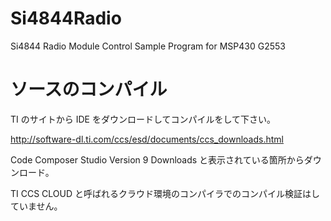 # Si4844Radio
Si4844 Radio Module Control Sample Program for MSP430 G2553

# ソースのコンパイル
TI のサイトから IDE をダウンロードしてコンパイルをして下さい。 

http://software-dl.ti.com/ccs/esd/documents/ccs_downloads.html

Code Composer Studio Version 9 Downloads と表示されている箇所からダウンロード。

TI CCS CLOUD と呼ばれるクラウド環境のコンパイラでのコンパイル検証はしていません。

